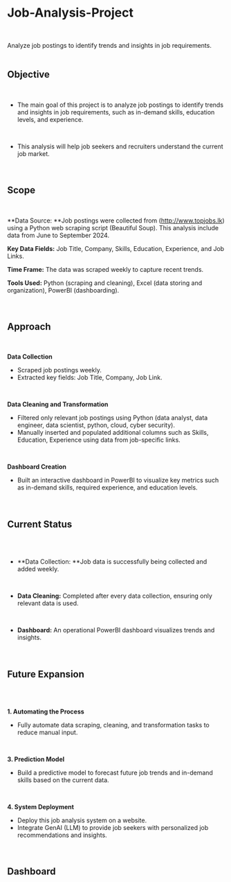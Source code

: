 # Job-Analysis-Project
<br />

Analyze job postings to identify trends and insights in job requirements.
<br /><br />

## Objective
<br />

* The main goal of this project is to analyze job postings to identify trends and insights in job requirements, such as in-demand skills, education levels, and experience.
<br />

* This analysis will help job seekers and recruiters understand the current job market.
<br /><br /><br />

## Scope
<br />

**Data Source:   **Job postings were collected from (http://www.topjobs.lk) using a Python web scraping script (Beautiful Soup). This analysis include data from June to September 2024.
<br />

**Key Data Fields:**   Job Title, Company, Skills, Education, Experience, and Job Links.
<br />

**Time Frame:**   The data was scraped weekly to capture recent trends.
<br />

**Tools Used:**   Python (scraping and cleaning), Excel (data storing and organization), PowerBI (dashboarding).
<br /><br /><br />

## Approach
<br />

**Data Collection**
<br />

  - Scraped job postings weekly.
  - Extracted key fields: Job Title, Company, Job Link.
<br />

**Data Cleaning and Transformation**
<br />

  - Filtered only relevant job postings using Python (data analyst, data engineer, data scientist, python, cloud, cyber security).
  - Manually inserted and populated additional columns such as Skills, Education, Experience using data from job-specific links.
<br />

**Dashboard Creation**
<br />

  - Built an interactive dashboard in PowerBI to visualize key metrics such as in-demand skills, required experience, and education levels.
<br /><br /><br />

## Current Status
<br /><br />

- **Data Collection:  **Job data is successfully being collected and added weekly.
<br />

- **Data Cleaning:**  Completed after every data collection, ensuring only relevant data is used.
<br />

- **Dashboard:** An operational PowerBI dashboard visualizes trends and insights.
<br /><br /><br />

## Future Expansion
<br /><br />

**1. Automating the Process**
  - Fully automate data scraping, cleaning, and transformation tasks to reduce manual input.
<br />

**3. Prediction Model**
  - Build a predictive model to forecast future job trends and in-demand skills based on the current data.
<br />

**4. System Deployment**
  - Deploy this job analysis system on a website.
  - Integrate GenAI (LLM) to provide job seekers with personalized job recommendations and insights.
<br /><br /><br />

## Dashboard








